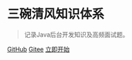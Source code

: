 <!--![logo](images/logo.png)-->

# 三碗清风知识体系

> 记录Java后台开发知识及高频面试题。


[GitHub](https://github.com/liangrenchi)
[Gitee](https://gitee.com/liangrenchi)
[立即开始](README.md)